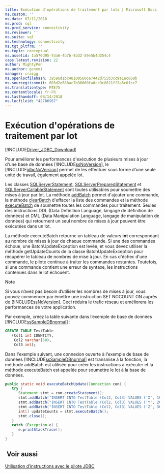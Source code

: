 ```yaml
---
title: Exécution d’opérations de traitement par lots | Microsoft Docs
ms.custom: ''
ms.date: 07/11/2018
ms.prod: sql
ms.prod_service: connectivity
ms.reviewer: ''
ms.suite: sql
ms.technology: connectivity
ms.tgt_pltfrm: ''
ms.topic: conceptual
ms.assetid: 1a576d95-7da6-4b7b-8b32-59e5b4d354c4
caps.latest.revision: 22
author: MightyPen
ms.author: genemi
manager: craigg
ms.openlocfilehash: 39596d1bc481005606a7442d755b3cc9a1ec668b
ms.sourcegitcommit: 603d2e588ac7b36060fa0cc9c8621ff2a6c0fcc7
ms.translationtype: MTE75
ms.contentlocale: fr-FR
ms.lasthandoff: 08/14/2018
ms.locfileid: "42786967"
---
```

# <a name="performing-batch-operations"></a>Exécution d'opérations de traitement par lot
[!INCLUDE[Driver_JDBC_Download](../../includes/driver_jdbc_download.md)]

  Pour améliorer les performances d'exécution de plusieurs mises à jour d'une base de données [!INCLUDE[ssNoVersion](../../includes/ssnoversion-md.md)], le [!INCLUDE[jdbcNoVersion](../../includes/jdbcnoversion_md.md)] permet de les effectuer sous forme d'une seule unité de travail, également appelée lot.  
  
 Les classes [SQLServerStatement](../../connect/jdbc/reference/sqlserverstatement-class.md), [SQLServerPreparedStatement](../../connect/jdbc/reference/sqlserverpreparedstatement-class.md) et [SQLServerCallableStatement](../../connect/jdbc/reference/sqlservercallablestatement-class.md) sont toutes utilisables pour soumettre des mises à jour par lot. La méthode [addBatch](../../connect/jdbc/reference/addbatch-method-sqlserverpreparedstatement.md) permet d'ajouter une commande, la méthode [clearBatch](../../connect/jdbc/reference/clearbatch-method-sqlserverpreparedstatement.md) d'effacer la liste des commandes et la méthode [executeBatch](../../connect/jdbc/reference/executebatch-method-sqlserverstatement.md) de soumettre toutes les commandes pour traitement. Seules des instructions DDL (Data Definition Language, langage de définition de données) et DML (Data Manipulation Language, langage de manipulation de données) qui retournent un seul nombre de mises à jour peuvent être exécutées dans un lot.  
  
 La méthode executeBatch retourne un tableau de valeurs **int** correspondant au nombre de mises à jour de chaque commande. Si une des commandes échoue, une BatchUpdateException est levée, et vous devez utiliser la méthode getUpdateCounts de la classe BatchUpdateException pour récupérer le tableau de nombres de mise à jour. En cas d'échec d'une commande, le pilote continue à traiter les commandes restantes. Toutefois, si une commande contient une erreur de syntaxe, les instructions contenues dans le lot échouent.  
  
> [!NOTE]  
>  Si vous n’avez pas besoin d’utiliser les nombres de mises à jour, vous pouvez commencer par émettre une instruction SET NOCOUNT ON auprès de [!INCLUDE[ssNoVersion](../../includes/ssnoversion-md.md)]. Ceci réduira le trafic réseau et améliorera les performances de votre application.  
  
 Par exemple, créez la table suivante dans l’exemple de base de données [!INCLUDE[ssSampleDBnormal](../../includes/sssampledbnormal_md.md)] :  
  
```sql
CREATE TABLE TestTable   
   (Col1 int IDENTITY,   
    Col2 varchar(50),   
    Col3 int);  
```  
  
 Dans l'exemple suivant, une connexion ouverte à l'exemple de base de données [!INCLUDE[ssSampleDBnormal](../../includes/sssampledbnormal_md.md)] est transmise à la fonction, la méthode addBatch est utilisée pour créer les instructions à exécuter et la méthode executeBatch est appelée pour soumettre le lot à la base de données.  
  
```java
public static void executeBatchUpdate(Connection con) {  
   try {  
      Statement stmt = con.createStatement();  
      stmt.addBatch("INSERT INTO TestTable (Col2, Col3) VALUES ('X', 100)");  
      stmt.addBatch("INSERT INTO TestTable (Col2, Col3) VALUES ('Y', 200)");  
      stmt.addBatch("INSERT INTO TestTable (Col2, Col3) VALUES ('Z', 300)");  
      int[] updateCounts = stmt.executeBatch();  
      stmt.close();  
   }  
   catch (Exception e) {  
      e.printStackTrace();  
   }  
}  
```  
  
## <a name="see-also"></a> Voir aussi  
 [Utilisation d’instructions avec le pilote JDBC](../../connect/jdbc/using-statements-with-the-jdbc-driver.md)  
  
  
